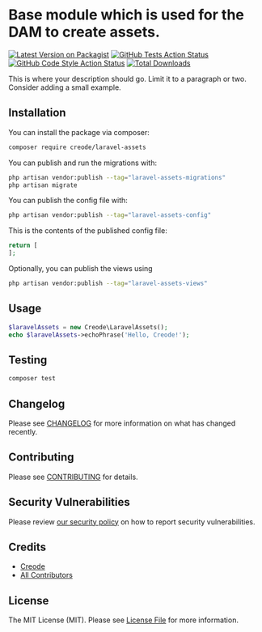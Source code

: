 # Base module which is used for the DAM to create assets.

[![Latest Version on Packagist](https://img.shields.io/packagist/v/creode-modules/laravel-assets.svg?style=flat-square)](https://packagist.org/packages/creode-modules/laravel-assets)
[![GitHub Tests Action Status](https://img.shields.io/github/actions/workflow/status/creode-modules/laravel-assets/run-tests.yml?branch=main&label=tests&style=flat-square)](https://github.com/creode-modules/laravel-assets/actions?query=workflow%3Arun-tests+branch%3Amain)
[![GitHub Code Style Action Status](https://img.shields.io/github/actions/workflow/status/creode-modules/laravel-assets/fix-php-code-style-issues.yml?branch=main&label=code%20style&style=flat-square)](https://github.com/creode-modules/laravel-assets/actions?query=workflow%3A"Fix+PHP+code+style+issues"+branch%3Amain)
[![Total Downloads](https://img.shields.io/packagist/dt/creode-modules/laravel-assets.svg?style=flat-square)](https://packagist.org/packages/creode-modules/laravel-assets)

This is where your description should go. Limit it to a paragraph or two. Consider adding a small example.

## Installation

You can install the package via composer:

```bash
composer require creode/laravel-assets
```

You can publish and run the migrations with:

```bash
php artisan vendor:publish --tag="laravel-assets-migrations"
php artisan migrate
```

You can publish the config file with:

```bash
php artisan vendor:publish --tag="laravel-assets-config"
```

This is the contents of the published config file:

```php
return [
];
```

Optionally, you can publish the views using

```bash
php artisan vendor:publish --tag="laravel-assets-views"
```

## Usage

```php
$laravelAssets = new Creode\LaravelAssets();
echo $laravelAssets->echoPhrase('Hello, Creode!');
```

## Testing

```bash
composer test
```

## Changelog

Please see [CHANGELOG](CHANGELOG.md) for more information on what has changed recently.

## Contributing

Please see [CONTRIBUTING](CONTRIBUTING.md) for details.

## Security Vulnerabilities

Please review [our security policy](../../security/policy) on how to report security vulnerabilities.

## Credits

- [Creode](https://github.com/creode)
- [All Contributors](../../contributors)

## License

The MIT License (MIT). Please see [License File](LICENSE.md) for more information.
